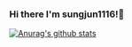 ### Hi there I'm sungjun1116!👋


[![Anurag's github stats](https://github-readme-stats.vercel.app/api?username=sungjun1116)](https://github.com/sungjun1116/github-readme-stats)
